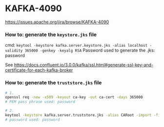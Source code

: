 # KAFKA-4090
https://issues.apache.org/jira/browse/KAFKA-4090

### How to: generate the `keystore.jks` file

cmd: `keytool -keystore kafka.server.keystore.jks -alias localhost -validity 365000 -genkey -keyalg RSA`
Password used to generate the .jks: password

See https://docs.confluent.io/3.0.0/kafka/ssl.html#generate-ssl-key-and-certificate-for-each-kafka-broker

### How to: generate the `truststore.jks` file

```bash
# 1.
openssl req -new -x509 -keyout ca-key -out ca-cert -days 365000
# PEM pass phrase used: password

# 2.
keytool -keystore kafka.server.truststore.jks -alias CARoot -import -file ca-cert
# password used: password
```